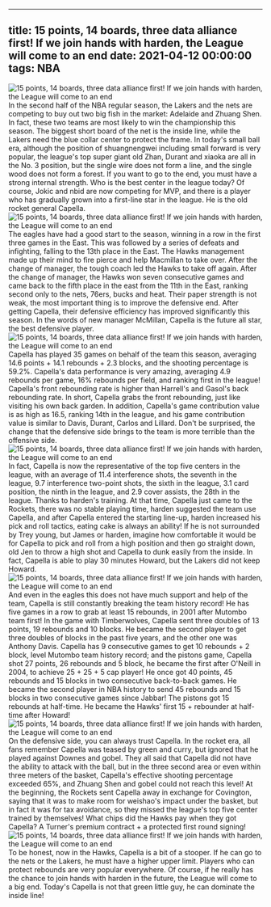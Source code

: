 
---
title: 15 points, 14 boards, three data alliance first! If we join hands with harden, the League will come to an end
date: 2021-04-12 00:00:00
tags:  NBA
---
![15 points, 14 boards, three data alliance first! If we join hands with harden, the League will come to an end](cfc76a46-114b-4d3e-a6ea-9dd1c8b48e3e.gif)
In the second half of the NBA regular season, the Lakers and the nets are competing to buy out two big fish in the market: Adelaide and Zhuang Shen. In fact, these two teams are most likely to win the championship this season. The biggest short board of the net is the inside line, while the Lakers need the blue collar center to protect the frame. In today's small ball era, although the position of shuangnengwei including small forward is very popular, the league's top super giant old Zhan, Durant and xiaoka are all in the No. 3 position, but the single wire does not form a line, and the single wood does not form a forest. If you want to go to the end, you must have a strong internal strength. Who is the best center in the league today? Of course, Jokic and nbid are now competing for MVP, and there is a player who has gradually grown into a first-line star in the league. He is the old rocket general Capella.
![15 points, 14 boards, three data alliance first! If we join hands with harden, the League will come to an end](b6944959-0896-409f-ab6b-d742eec1797c.gif)
The eagles have had a good start to the season, winning in a row in the first three games in the East. This was followed by a series of defeats and infighting, falling to the 13th place in the East. The Hawks management made up their mind to fire pierce and help Macmillan to take over. After the change of manager, the tough coach led the Hawks to take off again. After the change of manager, the Hawks won seven consecutive games and came back to the fifth place in the east from the 11th in the East, ranking second only to the nets, 76ers, bucks and heat. Their paper strength is not weak, the most important thing is to improve the defensive end. After getting Capella, their defensive efficiency has improved significantly this season. In the words of new manager McMillan, Capella is the future all star, the best defensive player.
![15 points, 14 boards, three data alliance first! If we join hands with harden, the League will come to an end](6ff071a0-bd6e-43cf-a931-9a695280035d.gif)
Capella has played 35 games on behalf of the team this season, averaging 14.6 points + 14.1 rebounds + 2.3 blocks, and the shooting percentage is 59.2%. Capella's data performance is very amazing, averaging 4.9 rebounds per game, 16% rebounds per field, and ranking first in the league! Capella's front rebounding rate is higher than Harrell's and Gasol's back rebounding rate. In short, Capella grabs the front rebounding, just like visiting his own back garden. In addition, Capella's game contribution value is as high as 16.5, ranking 14th in the league, and his game contribution value is similar to Davis, Durant, Carlos and Lillard. Don't be surprised, the change that the defensive side brings to the team is more terrible than the offensive side.
![15 points, 14 boards, three data alliance first! If we join hands with harden, the League will come to an end](fb454b74-193c-41a8-ae06-6b513c6c0219.gif)
In fact, Capella is now the representative of the top five centers in the league, with an average of 11.4 interference shots, the seventh in the league, 9.7 interference two-point shots, the sixth in the league, 3.1 card position, the ninth in the league, and 2.9 cover assists, the 28th in the league. Thanks to harden's training. At that time, Capella just came to the Rockets, there was no stable playing time, harden suggested the team use Capella, and after Capella entered the starting line-up, harden increased his pick and roll tactics, eating cake is always an ability! If he is not surrounded by Trey young, but James or harden, imagine how comfortable it would be for Capella to pick and roll from a high position and then go straight down, old Jen to throw a high shot and Capella to dunk easily from the inside. In fact, Capella is able to play 30 minutes Howard, but the Lakers did not keep Howard.
![15 points, 14 boards, three data alliance first! If we join hands with harden, the League will come to an end](ee346156-a4fb-4d14-a5f8-dfd7ff7691d8.gif)
And even in the eagles this does not have much support and help of the team, Capella is still constantly breaking the team history record! He has five games in a row to grab at least 15 rebounds, in 2001 after Mutombo team first! In the game with Timberwolves, Capella sent three doubles of 13 points, 19 rebounds and 10 blocks. He became the second player to get three doubles of blocks in the past five years, and the other one was Anthony Davis. Capella has 9 consecutive games to get 10 rebounds + 2 block, level Mutombo team history record; and the pistons game, Capella shot 27 points, 26 rebounds and 5 block, he became the first after O'Neill in 2004, to achieve 25 + 25 + 5 cap player! He once got 40 points, 45 rebounds and 15 blocks in two consecutive back-to-back games. He became the second player in NBA history to send 45 rebounds and 15 blocks in two consecutive games since Jabbar! The pistons got 15 rebounds at half-time. He became the Hawks' first 15 + rebounder at half-time after Howard!
![15 points, 14 boards, three data alliance first! If we join hands with harden, the League will come to an end](9d2b280f-99c6-4448-beb3-746537ad2cce.gif)
On the defensive side, you can always trust Capella. In the rocket era, all fans remember Capella was teased by green and curry, but ignored that he played against Downes and gobel. They all said that Capella did not have the ability to attack with the ball, but in the three second area or even within three meters of the basket, Capella's effective shooting percentage exceeded 65%, and Zhuang Shen and gobel could not reach this level! At the beginning, the Rockets sent Capella away in exchange for Covington, saying that it was to make room for weishao's impact under the basket, but in fact it was for tax avoidance, so they missed the league's top five center trained by themselves! What chips did the Hawks pay when they got Capella? A Turner's premium contract + a protected first round signing!
![15 points, 14 boards, three data alliance first! If we join hands with harden, the League will come to an end](134a1119-6abe-417f-a1cd-8889680ce86a.gif)
To be honest, now in the Hawks, Capella is a bit of a stooper. If he can go to the nets or the Lakers, he must have a higher upper limit. Players who can protect rebounds are very popular everywhere. Of course, if he really has the chance to join hands with harden in the future, the League will come to a big end. Today's Capella is not that green little guy, he can dominate the inside line!